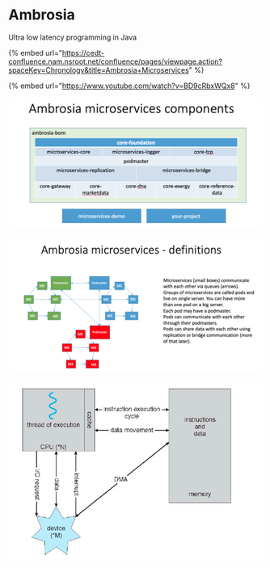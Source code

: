 # Ambrosia

Ultra low latency programming in Java 

{% embed url="https://cedt-confluence.nam.nsroot.net/confluence/pages/viewpage.action?spaceKey=Chronology&title=Ambrosia+Microservices" %}

{% embed url="https://www.youtube.com/watch?v=BD9cRbxWQx8" %}





![](../.gitbook/assets/image%20%2880%29.png)

![](../.gitbook/assets/image%20%28130%29.png)

![](../.gitbook/assets/image%20%28119%29.png)



